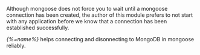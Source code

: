 Although mongoose does not force you to wait until a mongoose connection has been created, the author of this module prefers to not start with any application before we know that a connection has been established successfully.

_{%=name%}_ helps connecting and disonnecting to MongoDB in mongoose reliably.